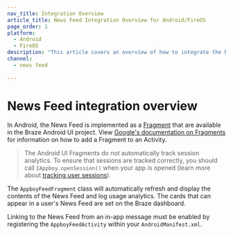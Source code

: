 ```yaml
---
nav_title: Integration Overview
article_title: News Feed Integration Overview for Android/FireOS
page_order: 1
platform: 
  - Android
  - FireOS
description: "This article covers an overview of how to integrate the News Feed into your Android application."
channel:
  - news feed
  
---
```


# News Feed integration overview

In Android, the News Feed is implemented as a [Fragment][2] that are available in the Braze Android UI project. View [Google's documentation on Fragments][3] for information on how to add a Fragment to an Activity.

>  The Android UI Fragments do not automatically track session analytics. To ensure that sessions are tracked correctly, you should call `IAppboy.openSession()` when your app is opened (learn more about [tracking user sessions][4]).

The `AppboyFeedFragment` class will automatically refresh and display the contents of the News Feed and log usage analytics. The cards that can appear in a user's News Feed are set on the Braze dashboard.

Linking to the News Feed from an in-app message must be enabled by registering the `AppboyFeedActivity` within your `AndroidManifest.xml`.


[2]: http://developer.android.com/guide/components/fragments.html
[3]: http://developer.android.com/guide/components/fragments.html#Adding "Android Documentation: Fragments"
[4]: {{site.baseurl}}/developer_guide/platform_integration_guides/android/analytics/tracking_sessions/
